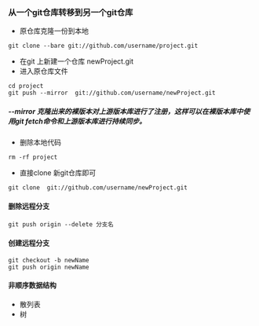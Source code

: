 ### 从一个git仓库转移到另一个git仓库

- 原仓库克隆一份到本地 
```
git clone --bare git://github.com/username/project.git
```
- 在git 上新建一个仓库 newProject.git
- 进入原仓库文件 
```
cd project
git push --mirror  git://github.com/username/newProject.git
```
##### --mirror 克隆出来的裸版本对上游版本库进行了注册，这样可以在裸版本库中使用git fetch命令和上游版本库进行持续同步。
- 删除本地代码
```
rm -rf project
```
-  直接clone 新git仓库即可
```
git clone  git://github.com/username/newProject.git
```
#### 删除远程分支
```
git push origin --delete 分支名
```
#### 创建远程分支
```
git checkout -b newName
git push origin newName
```
#### 非顺序数据结构 
- 散列表
- 树